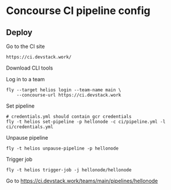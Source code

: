 # Concourse CI pipeline config

## Deploy

Go to the CI site
```
https://ci.devstack.work/
```

Download CLI tools

Log in to a team
```
fly --target helios login --team-name main \
    --concourse-url https://ci.devstack.work
```

Set pipeline
```
# credentials.yml should contain gcr credentials
fly -t helios set-pipeline -p hellonode -c ci/pipeline.yml -l ci/credentials.yml
```

Unpause pipeline
```
fly -t helios unpause-pipeline -p hellonode
```

Trigger job
```
fly -t helios trigger-job -j hellonode/hellonode
```

Go to https://ci.devstack.work/teams/main/pipelines/hellonode
